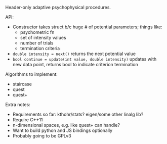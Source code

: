 Header-only adaptive psychophysical procedures.

API:

- Constructor takes struct b/c huge # of potential parameters; things like:
  - psychometric fn
  - set of intensity values
  - number of trials
  - termination criteria
- `double intensity = next()` returns the next potential value
- `bool continue = update(int value, double intensity)` updates with new data point, returns bool to indicate criterion termination

Algorithms to implement:

- staircase
- quest
- quest+

Extra notes:

- Requirements so far: kthohr/stats? eigen/some other linalg lib?
- Require C++11
- n-dimensional spaces, e.g. like quest+ can handle?
- Want to build python and JS bindings optionally
- Probably going to be GPLv3
